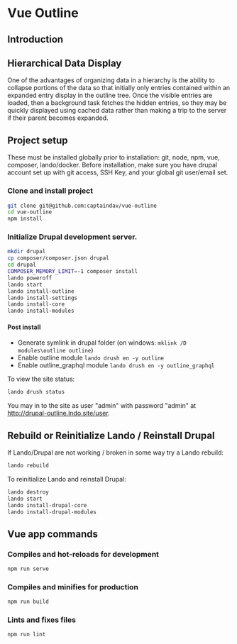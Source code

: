 # Vue Outline

## Introduction

## Hierarchical Data Display

One of the advantages of organizing data in a hierarchy is the ability to collapse portions of the data so
that initially only entries contained within an expanded entry display in the outline tree.
Once the visible entries are loaded, then a background task fetches the hidden entries, so they may be
quickly displayed using cached data rather than making a trip to the server if their parent becomes expanded.

## Project setup

These must be installed globally prior to installation: git, node, npm, vue, composer, lando/docker.
Before installation, make sure you have drupal account set up with git access, SSH Key, and your global git user/email set.

### Clone and install project

```bash
git clone git@github.com:captaindav/vue-outline
cd vue-outline
npm install
```

### Initialize Drupal development server.

```bash
mkdir drupal
cp composer/composer.json drupal
cd drupal
COMPOSER_MEMORY_LIMIT=-1 composer install
lando poweroff
lando start
lando install-outline
lando install-settings
lando install-core
lando install-modules
```

#### Post install

- Generate symlink in drupal folder (on windows: `mklink /D modules\outline outline`)
- Enable outline  module `lando drush en -y outline`
- Enable outline_graphql module `lando drush en -y outline_graphql`

To view the site status:

```bash
lando drush status
```

You may in to the site as user "admin" with password "admin" at <http://drupal-outline.lndo.site/user>.

## Rebuild or Reinitialize Lando / Reinstall Drupal

If Lando/Drupal are not working / broken in some way try a Lando rebuild:

```bash
lando rebuild
```

To reinitialize Lando and reinstall Drupal:

```bash
lando destroy
lando start
lando install-drupal-core
lando install-drupal-modules
```

## Vue app commands

### Compiles and hot-reloads for development

```bash
npm run serve
```

### Compiles and minifies for production

```bash
npm run build
```

### Lints and fixes files

```bash
npm run lint
```
